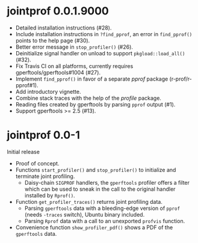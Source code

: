 # jointprof 0.0.1.9000

- Detailed installation instructions (#28).
- Include installation instructions in `?find_pprof`, an error in `find_pprof()` points to the help page (#30).
- Better error message in `stop_profiler()` (#26).
- Deinitialize signal handler on unload to support `pkgload::load_all()` (#32).
- Fix Travis CI on all platforms, currently requires gperftools/gperftools#1004 (#27).
- Implement `find_pprof()` in favor of a separate *pprof* package (r-prof/r-pprof#1).
- Add introductory vignette.
- Combine stack traces with the help of the _profile_ package.
- Reading files created by gperftools by parsing `pprof` output (#1).
- Support gperftools >= 2.5 (#13).


# jointprof 0.0-1

Initial release

- Proof of concept.
- Functions `start_profiler()` and `stop_profiler()` to initialize and terminate joint profiling.
    - Daisy-chain `SIGPROF` handlers, the `gperftools` profiler offers a filter which can be used to sneak in the call to the original handler installed by `Rprof()`.
- Function `get_profiler_traces()` returns joint profiling data.
    - Parsing `gperftools` data with a bleeding-edge version of `pprof` (needs `-traces` switch), Ubuntu binary included.
    - Parsing `Rprof` data with a call to an unexported `profvis` function.
- Convenience function `show_profiler_pdf()` shows a PDF of the `gperftools` data.
